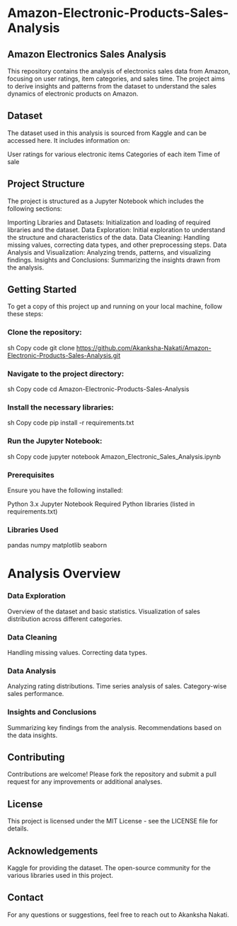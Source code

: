 # Amazon-Electronic-Products-Sales-Analysis

## Amazon Electronics Sales Analysis
This repository contains the analysis of electronics sales data from Amazon, focusing on user ratings, item categories, and sales time. The project aims to derive insights and patterns from the dataset to understand the sales dynamics of electronic products on Amazon.

## Dataset
The dataset used in this analysis is sourced from Kaggle and can be accessed here. It includes information on:

User ratings for various electronic items
Categories of each item
Time of sale

## Project Structure
The project is structured as a Jupyter Notebook which includes the following sections:

Importing Libraries and Datasets: Initialization and loading of required libraries and the dataset.
Data Exploration: Initial exploration to understand the structure and characteristics of the data.
Data Cleaning: Handling missing values, correcting data types, and other preprocessing steps.
Data Analysis and Visualization: Analyzing trends, patterns, and visualizing findings.
Insights and Conclusions: Summarizing the insights drawn from the analysis.

## Getting Started
To get a copy of this project up and running on your local machine, follow these steps:

### Clone the repository:
sh
Copy code
git clone https://github.com/Akanksha-Nakati/Amazon-Electronic-Products-Sales-Analysis.git
### Navigate to the project directory:
sh
Copy code
cd Amazon-Electronic-Products-Sales-Analysis
### Install the necessary libraries:
sh
Copy code
pip install -r requirements.txt
### Run the Jupyter Notebook:
sh
Copy code
jupyter notebook Amazon_Electronic_Sales_Analysis.ipynb
### Prerequisites
Ensure you have the following installed:

Python 3.x
Jupyter Notebook
Required Python libraries (listed in requirements.txt)
### Libraries Used
pandas
numpy
matplotlib
seaborn


# Analysis Overview

### Data Exploration
Overview of the dataset and basic statistics.
Visualization of sales distribution across different categories.

### Data Cleaning
Handling missing values.
Correcting data types.

### Data Analysis
Analyzing rating distributions.
Time series analysis of sales.
Category-wise sales performance.

### Insights and Conclusions
Summarizing key findings from the analysis.
Recommendations based on the data insights.

## Contributing
Contributions are welcome! Please fork the repository and submit a pull request for any improvements or additional analyses.

## License
This project is licensed under the MIT License - see the LICENSE file for details.

## Acknowledgements
Kaggle for providing the dataset.
The open-source community for the various libraries used in this project.

## Contact
For any questions or suggestions, feel free to reach out to Akanksha Nakati.

